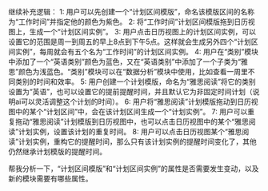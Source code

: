 继续补充逻辑：
1: 用户可以先创建一个“计划区间模版”，命名该模版区间的名称为“工作时间”并指定他的颜色为紫色。
2: 将“工作时间”计划区间模版拖到日历视图上，生成一个“计划区间实例”。
3: 用户点击日历视图上的计划区间实例，可以设置它的范围是周一到周五的早上8点到下午5点。这样就会生成另外四个“计划区间实例”，每周就会有五个名为“工作时间”的计划区间实例。
4: 用户在“类别”模块中添加了一个“英语类别”颜色为蓝色，又在“英语类别”中添加了一个子类为“雅思”颜色为浅蓝色。“类别”模块可以在“数据分析”模块中使用，比如查看一周里不同类别的时间和效率。
5: 用户创建一个计划模版，命名为“雅思阅读”将它的类别设置为“英语”，也可以设置它的提前提醒时间，并且默认它为非固定时间计划（说明ai可以灵活调整这个计划的时间）。
6: 用户将“雅思阅读”计划模版拖动到日历视图中的某个“计划区间”中，会在该计划区间生成一个“计划实例”。
7: 用户可以重复拖动“雅思阅读”计划模版到日历视图中，也可以点击日历视图中的某个“雅思阅读”计划实例，设置该计划的重复时间。
8: 用户可以点击日历视图某个“雅思阅读”计划实例，重构它的提醒时间，那么只有该计划实例的提醒时间变化了，其他仍然继承计划模版的提醒时间。

帮我分析一下，“计划区间模版”和“计划区间实例”的属性是否需要发生变动，以及新的模块需要有哪些属性。 

